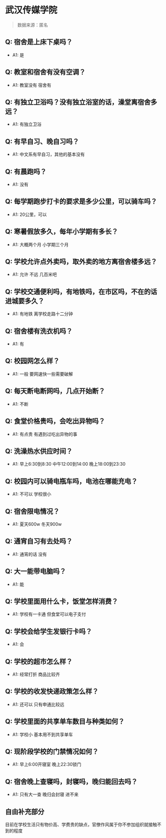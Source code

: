 # 武汉传媒学院

> 数据来源：匿名

## Q: 宿舍是上床下桌吗？

- A1: 是

## Q: 教室和宿舍有没有空调？

- A1: 教室没有 宿舍有

## Q: 有独立卫浴吗？没有独立浴室的话，澡堂离宿舍多远？

- A1: 有独立卫浴

## Q: 有早自习、晚自习吗？

- A1: 中文系有早自习，其他的基本没有

## Q: 有晨跑吗？

- A1: 没有

## Q: 每学期跑步打卡的要求是多少公里，可以骑车吗？

- A1: 20公里，可以

## Q: 寒暑假放多久，每年小学期有多长？

- A1: 大概两个月 小学期三个月

## Q: 学校允许点外卖吗，取外卖的地方离宿舍楼多远？

- A1: 允许 不远 几百米吧

## Q: 学校交通便利吗，有地铁吗，在市区吗，不在的话进城要多久？

- A1: 有地铁 离学校走路十二分钟

## Q: 宿舍楼有洗衣机吗？

- A1: 有

## Q: 校园网怎么样？

- A1: 一般 要网速快一些需要破解

## Q: 每天断电断网吗，几点开始断？

- A1: 不断

## Q: 食堂价格贵吗，会吃出异物吗？

- A1: 有点贵 有遇到过吃出异物的事

## Q: 洗澡热水供应时间？

- A1: 早上6:30到8:30 中午12:00到14:00 晚上18:00到23:30

## Q: 校园内可以骑电瓶车吗，电池在哪能充电？

- A1: 不可以 学校很小

## Q: 宿舍限电情况？

- A1: 夏天600w 冬天900w

## Q: 通宵自习有去处吗？

- A1: 通宵的话 没有

## Q: 大一能带电脑吗？

- A1: 能

## Q: 学校里面用什么卡，饭堂怎样消费？

- A1: 学校有一卡通 但食堂可以电子支付

## Q: 学校会给学生发银行卡吗？

- A1: 会

## Q: 学校的超市怎么样？

- A1: 经常打折 商品比较齐

## Q: 学校的收发快递政策怎么样？

- A1: 还可以 只有申通比较远

## Q: 学校里面的共享单车数目与种类如何？

- A1: 学校小 基本用不到共享单车

## Q: 现阶段学校的门禁情况如何？

- A1: 早上6:00开寝室 晚上22:30锁门

## Q: 宿舍晚上查寝吗，封寝吗，晚归能回去吗？

- A1: 只有大一查 晚归会封寝 进不来

## 自由补充部分

目前在学校生活只有物价高、学费贵的缺点，官僚作风属于你不参加组织就接触不到的程度